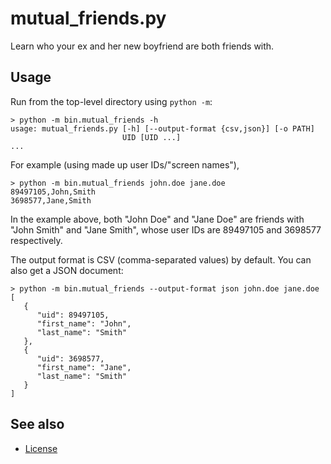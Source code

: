 mutual_friends.py
=================

Learn who your ex and her new boyfriend are both friends with.

Usage
-----

Run from the top-level directory using `python -m`:

    > python -m bin.mutual_friends -h
    usage: mutual_friends.py [-h] [--output-format {csv,json}] [-o PATH]
                             UID [UID ...]
    ...

For example (using made up user IDs/"screen names"),

    > python -m bin.mutual_friends john.doe jane.doe
    89497105,John,Smith
    3698577,Jane,Smith

In the example above, both "John Doe" and "Jane Doe" are friends with "John
Smith" and "Jane Smith", whose user IDs are 89497105 and 3698577 respectively.

The output format is CSV (comma-separated values) by default.
You can also get a JSON document:

    > python -m bin.mutual_friends --output-format json john.doe jane.doe
    [
       {
          "uid": 89497105,
          "first_name": "John",
          "last_name": "Smith"
       },
       {
          "uid": 3698577,
          "first_name": "Jane",
          "last_name": "Smith"
       }
    ]

See also
--------

* [License]

[License]: ../README.md#license
